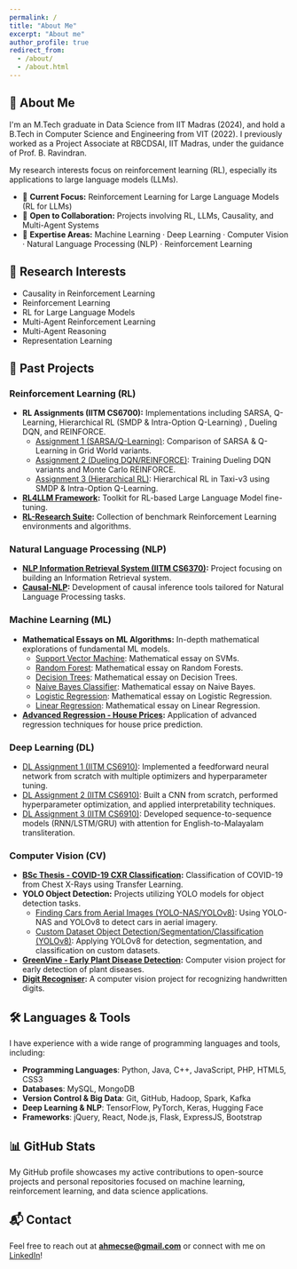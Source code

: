 ```yaml
---
permalink: /
title: "About Me"
excerpt: "About me"
author_profile: true
redirect_from: 
  - /about/
  - /about.html
---
```


## 🔎 About Me

I'm an M.Tech graduate in Data Science from IIT Madras (2024), and hold a B.Tech in Computer Science and Engineering from VIT (2022). I previously worked as a Project Associate at RBCDSAI, IIT Madras, under the guidance of Prof. B. Ravindran.

My research interests focus on reinforcement learning (RL), especially its applications to large language models (LLMs).

*   🔭 **Current Focus:** Reinforcement Learning for Large Language Models (RL for LLMs)  
*   🤝 **Open to Collaboration:** Projects involving RL, LLMs, Causality, and Multi-Agent Systems  
*   💬 **Expertise Areas:** Machine Learning · Deep Learning · Computer Vision · Natural Language Processing (NLP) · Reinforcement Learning

## 🚀 Research Interests

- Causality in Reinforcement Learning
- Reinforcement Learning
- RL for Large Language Models
- Multi-Agent Reinforcement Learning
- Multi-Agent Reasoning
- Representation Learning

## 🚀 Past Projects

### Reinforcement Learning (RL)

*   **RL Assignments (IITM CS6700):** Implementations including SARSA, Q-Learning, Hierarchical RL (SMDP & Intra-Option Q-Learning) , Dueling DQN, and REINFORCE.
    *   [Assignment 1 (SARSA/Q-Learning)](https://github.com/ahmecse/RL-Assignments-1-IITM-CS6700): Comparison of SARSA & Q-Learning in Grid World variants.
    *   [Assignment 2 (Dueling DQN/REINFORCE)](https://github.com/ahmecse/RL-Assignments-2-IITM-CS6700): Training Dueling DQN variants and Monte Carlo REINFORCE.
    *   [Assignment 3 (Hierarchical RL)](https://github.com/ahmecse/RL-Assignments-3-IITM-CS6700): Hierarchical RL in Taxi-v3 using SMDP & Intra-Option Q-Learning.
*   **[RL4LLM Framework](https://github.com/ahmecse/RL4LLM):** Toolkit for RL-based Large Language Model fine-tuning.
*   **[RL-Research Suite](https://github.com/ahmecse/rl-research):** Collection of benchmark Reinforcement Learning environments and algorithms.

### Natural Language Processing (NLP)

*   **[NLP Information Retrieval System (IITM CS6370)](https://github.com/ahmecse/CS6370-NLP-IR-System-Project-IITM):** Project focusing on building an Information Retrieval system.
*   **[Causal-NLP](https://github.com/ahmecse/causal-nlp):** Development of causal inference tools tailored for Natural Language Processing tasks.

### Machine Learning (ML)

*   **Mathematical Essays on ML Algorithms:** In-depth mathematical explorations of fundamental ML models.
    *   [Support Vector Machine](https://github.com/ahmecse/A-Mathematical-Essay-on-Support-Vector-Machine): Mathematical essay on SVMs.
    *   [Random Forest](https://github.com/ahmecse/A-Mathematical-essay-on-Random-Forest): Mathematical essay on Random Forests.
    *   [Decision Trees](https://github.com/ahmecse/A-Mathematical-essay-on-decision-trees): Mathematical essay on Decision Trees.
    *   [Naive Bayes Classifier](https://github.com/ahmecse/Mathematical-essay-on-naive-Bayes-classifier): Mathematical essay on Naive Bayes.
    *   [Logistic Regression](https://github.com/ahmecse/Mathematical-essay-on-Logistic-Regression): Mathematical essay on Logistic Regression.
    *   [Linear Regression](https://github.com/ahmecse/A-Mathematical-essay-on-linear-regression): Mathematical essay on Linear Regression.
*   **[Advanced Regression - House Prices](https://github.com/ahmecse/Advanced-Regression-for-House-Price-Prediction):** Application of advanced regression techniques for house price prediction.

### Deep Learning (DL)

*   [DL Assignment 1 (IITM CS6910)](https://github.com/ahmecse/DL-Assignments-1-IITM-CS6910): Implemented a feedforward neural network from scratch with multiple optimizers and hyperparameter tuning.
*   [DL Assignment 2 (IITM CS6910)](https://github.com/ahmecse/DL-Assignments-2-IITM-CS6910): Built a CNN from scratch, performed hyperparameter optimization, and applied interpretability techniques.
*   [DL Assignment 3 (IITM CS6910)](https://github.com/ahmecse/DL-Assignments-3-IITM-CS6910): Developed sequence-to-sequence models (RNN/LSTM/GRU) with attention for English-to-Malayalam transliteration.

### Computer Vision (CV)

*   **[BSc Thesis - COVID-19 CXR Classification](https://github.com/ahmecse/BSc-Thesis-COVID19-CXR-TransferLearning):** Classification of COVID-19 from Chest X-Rays using Transfer Learning.
*   **YOLO Object Detection:** Projects utilizing YOLO models for object detection tasks.
    *   [Finding Cars from Aerial Images (YOLO-NAS/YOLOv8)](https://github.com/ahmecse/Find-Cars-from-Aerial-Images-Using-YOLO-NAS-YOLOV8): Using YOLO-NAS and YOLOv8 to detect cars in aerial imagery.
    *   [Custom Dataset Object Detection/Segmentation/Classification (YOLOv8)](https://github.com/ahmecse/Ultralytics-YOLOv8-Object-Detection-Model---Detection-Segmentation-and-Classification-on-Custom-Data): Applying YOLOv8 for detection, segmentation, and classification on custom datasets.
*   **[GreenVine - Early Plant Disease Detection](https://github.com/ahmecse/GreenVine-Early-Plant-Disease-Detection):** Computer vision project for early detection of plant diseases.
*   **[Digit Recogniser](https://github.com/ahmecse/Digit-recogniser-computer-vision-):** A computer vision project for recognizing handwritten digits.

## 🛠️ Languages & Tools

I have experience with a wide range of programming languages and tools, including:

- **Programming Languages**: Python, Java, C++, JavaScript, PHP, HTML5, CSS3
- **Databases**: MySQL, MongoDB
- **Version Control & Big Data**: Git, GitHub, Hadoop, Spark, Kafka
- **Deep Learning & NLP**: TensorFlow, PyTorch, Keras, Hugging Face
- **Frameworks**: jQuery, React, Node.js, Flask, ExpressJS, Bootstrap

## 📊 GitHub Stats

My GitHub profile showcases my active contributions to open-source projects and personal repositories focused on machine learning, reinforcement learning, and data science applications.

## 📬 Contact

Feel free to reach out at **[ahmecse@gmail.com](mailto:ahmecse@gmail.com)** or connect with me on [LinkedIn](https://linkedin.com/in/ahmecse)!
